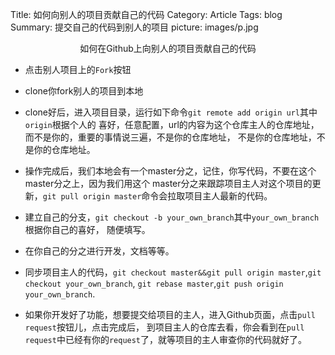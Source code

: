 Title: 如何向别人的项目贡献自己的代码
Category: Article
Tags: blog
Summary: 提交自己的代码到别人的项目
picture: images/p.jpg

<center>如何在Github上向别人的项目贡献自己的代码</center>

* 点击别人项目上的`Fork`按钮

* clone你fork别人的项目到本地  

* clone好后，进入项目目录，运行如下命令`git remote add origin url`其中`origin`根据个人的
喜好，任意配置，url的内容为这个仓库主人的仓库地址，而不是你的，重要的事情说三遍，不是你的仓库地址，
不是你的仓库地址，不是你的仓库地址。

* 操作完成后，我们本地会有一个master分之，记住，你写代码，不要在这个master分之上，因为我们用这个
master分之来跟踪项目主人对这个项目的更新，`git pull origin master`命令会拉取项目主人最新的代码。

* 建立自己的分支，`git checkout -b your_own_branch`其中`your_own_branch`根据你自己的喜好，
随便填写。

* 在你自己的分之进行开发，文档等等。

* 同步项目主人的代码，`git checkout master&&git pull origin master`,`git checkout your_own_branch`,
`git rebase master`,`git push origin your_own_branch`.

* 如果你开发好了功能，想要提交给项目的主人，进入Github页面，点击`pull request`按钮儿，点击完成后，
到项目主人的仓库去看，你会看到在`pull request`中已经有你的`request`了，就等项目的主人审查你的代码就好了。
